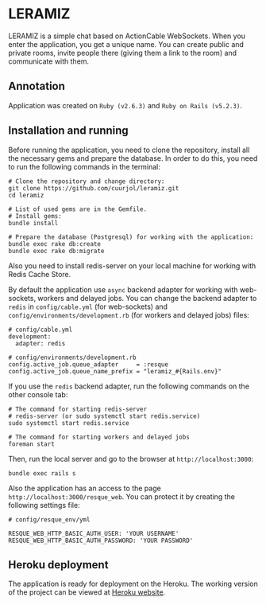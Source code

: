 # LERAMIZ

LERAMIZ is a simple chat based on ActionCable WebSockets. When you enter the application, you get a unique name. 
You can create public and private rooms, invite people there (giving them a link to the room) and communicate with them.

## Annotation

Application was created on `Ruby (v2.6.3)` and `Ruby on Rails (v5.2.3)`.

## Installation and running

Before running the application, you need to clone the repository, install all the necessary gems and prepare 
the database. In order to do this, you need to run the following commands in the terminal:

```
# Clone the repository and change directory:
git clone https://github.com/cuurjol/leramiz.git
cd leramiz

# List of used gems are in the Gemfile.
# Install gems:
bundle install

# Prepare the database (Postgresql) for working with the application:
bundle exec rake db:create
bundle exec rake db:migrate
```

Also you need to install redis-server on your local machine for working with Redis Cache Store.

By default the application use `async` backend adapter for working with web-sockets, workers and delayed jobs.
You can change the backend adapter to `redis` in `config/cable.yml` (for web-sockets) and 
`config/environments/development.rb` (for workers and delayed jobs) files:

```
# config/cable.yml
development:
  adapter: redis
  
# config/environments/development.rb
config.active_job.queue_adapter     = :resque
config.active_job.queue_name_prefix = "leramiz_#{Rails.env}"
```

If you use the `redis` backend adapter, run the following commands on the other console tab:

```
# The command for starting redis-server
# redis-server (or sudo systemctl start redis.service)
sudo systemctl start redis.service

# The command for starting workers and delayed jobs
foreman start
```

Then, run the local server and go to the browser at `http://localhost:3000`:
```
bundle exec rails s
```
Also the application has an access to the page `http://localhost:3000/resque_web`. You can protect it by 
creating the following settings file:

```
# config/resque_env/yml

RESQUE_WEB_HTTP_BASIC_AUTH_USER: 'YOUR USERNAME'
RESQUE_WEB_HTTP_BASIC_AUTH_PASSWORD: 'YOUR PASSWORD'
```

## Heroku deployment

The application is ready for deployment on the Heroku. The working version of the project can be viewed at 
[Heroku website](https://cuurjol-leramiz.herokuapp.com/).